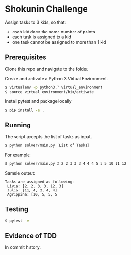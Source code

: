 # Shokunin Challenge
Assign tasks to 3 kids, so that: 
- each kid does the same number of points
- each task is assigned to a kid
- one task cannot be assigned to more than 1 kid

## Prerequisites
Clone this repo and navigate to the folder.

Create and activate a Python 3 Virtual Environment. 
```bash
$ virtualenv -p python3.7 virtual_environment
$ source virtual_environment/bin/activate
```
Install pytest and package locally
```bash
$ pip install -e .
```

## Running 
The script accepts the list of tasks as input. 

```bash
$ python solver/main.py [List of Tasks]
```
For example:
```bash
$ python solver/main.py 2 2 2 3 3 3 4 4 4 5 5 5 10 11 12
```

Sample output: 
```
Tasks are assigned as following:
 Livia: [2, 2, 3, 3, 12, 3]
 Julia: [11, 4, 2, 4, 4]
 Agrippina: [10, 5, 5, 5]
```

## Testing
```bash
$ pytest -v
```

## Evidence of TDD
In commit history. 